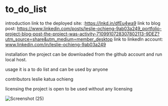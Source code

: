 # to_do_list

introduction 
link to the deployed site: :https://lnkd.in/dfEu4wa9
link to blog post: https://www.linkedin.com/posts/leslie-ochieng-9ab03a249_portfolio-project-blog-post-the-project-was-activity-7109910728307802113-9DEZ?utm_source=share&utm_medium=member_desktop
link to linkedln account: www.linkedin.com/in/leslie-ochieng-9ab03a249

installation 
the project can be downloaded from the github account and run local host. 

usage 
it is a to do list and can be used by anyone 

contributors
leslie katua ochieng 

licensing 
the project is open to be used without any licensing 


![Screenshot (25)](https://github.com/leslie-katua-ochieng/to_do_list/assets/105386873/a21c5df6-3ed6-424c-a7c3-124959d5f64e)
